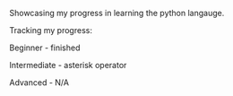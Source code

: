 Showcasing my progress in learning the python langauge.

Tracking my progress:

Beginner - finished

Intermediate - asterisk operator

Advanced - N/A
